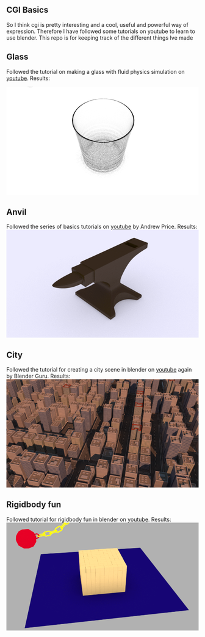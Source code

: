 ## CGI Basics

So I think cgi is pretty interesting and a cool, useful and powerful way of expression.  Therefore I have followed some tutorials on youtube to learn to use blender.  This repo is for keeping track of the different things Ive made

## Glass

Followed the tutorial on making a glass with fluid physics simulation on [youtube](https://www.youtube.com/watch?v=YgwKPP2ZEjI). Results:

![glass gif](glass/render/renders_1.gif)


## Anvil

Followed the series of basics tutorials on [youtube](https://www.youtube.com/watch?v=yi87Dap_WOc) by Andrew Price. Results:
![Anvil gif](anvil/render/renders_1.gif)

## City

Followed the tutorial for creating a city scene in blender on [youtube](https://www.youtube.com/watch?v=XCEN0qQOsIA&t=1587s) again by Blender Guru. Results:
![City scene](city/renders/city_1.png)

## Rigidbody fun

Followed tutorial for rigidbody fun in blender on [youtube](https://www.youtube.com/watch?v=nHVYYMG3QVY). Results:
![Rigidbody fun](rigidbody_fun_1/renders/renders_1.gif)

